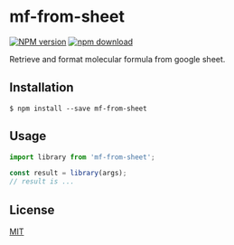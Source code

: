 # mf-from-sheet

  [![NPM version][npm-image]][npm-url]
  [![npm download][download-image]][download-url]

Retrieve and format molecular formula from google sheet.

## Installation

`$ npm install --save mf-from-sheet`

## Usage

```js
import library from 'mf-from-sheet';

const result = library(args);
// result is ...
```

## License

  [MIT](./LICENSE)

[npm-image]: https://img.shields.io/npm/v/mf-from-sheet.svg?style=flat-square
[npm-url]: https://www.npmjs.com/package/mf-from-sheet
[download-image]: https://img.shields.io/npm/dm/mf-from-sheet.svg?style=flat-square
[download-url]: https://www.npmjs.com/package/mf-from-sheet
